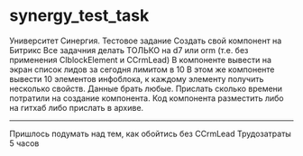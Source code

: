 # synergy_test_task
Университет Синергия. Тестовое задание
Создать свой компонент на Битрикс
Все задачния делать ТОЛЬКО на d7 или orm (т.е. без применения CIblockElement и CCrmLead)
В компоненте вывести на экран список лидов за сегодня лимитом в 10
В этом же компоненте вывести 10 элементов инфоблока, к каждому элементу получить несколько свойств.
Данные брать любые.
Прислать сколько времени потратили на создание компонента.
Код компонента разместить либо на гитхаб либо прислать в архиве.


-------------------
Пришлось подумать над тем, как обойтись без CCrmLead
Трудозатраты 5 часов
